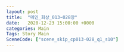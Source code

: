 ```yaml
---
layout: post
title:  "메인_회상_013~028장"
date:   2020-12-23 15:00:00 +0000
categories: Main
Tags: Story Main
SceneCode: ["scene_skip_cp013-028_q1_s10"]
---
```

